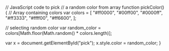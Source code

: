 // JavaScript code to pick
// a random color from array
function pickColor() {
  // Array containing colors
  var colors = [
    "#ff0000",
    "#00ff00",
    "#0000ff",
    "#ff3333",
    "#ffff00",
    "#ff6600",
  ];

  // selecting random color
  var random_color = colors[Math.floor(Math.random() * colors.length)];

  var x = document.getElementById("pick");
  x.style.color = random_color;
}
